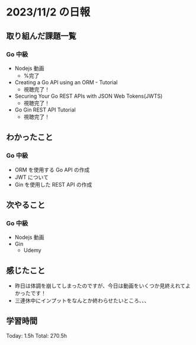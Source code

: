 # 2023/11/2 の日報

## 取り組んだ課題一覧

### Go 中級

- Nodejs 動画
  - %完了
- Creating a Go API using an ORM - Tutorial
  - 視聴完了！
- Securing Your Go REST APIs with JSON Web Tokens(JWTS)
  - 視聴完了！
- Go Gin REST API Tutorial
  - 視聴完了！

## わかったこと

### Go 中級

- ORM を使用する Go API の作成
- JWT について
- Gin を使用した REST API の作成

## 次やること

### Go 中級

- Nodejs 動画
- Gin
  - Udemy

## 感じたこと

- 昨日は体調を崩してしまったのですが、今日は動画をいくつか見終えれてよかったです！
- 三連休中にインプットをなんとか終わらせたいところ、、、

## 学習時間

Today: 1.5h
Total: 270.5h
